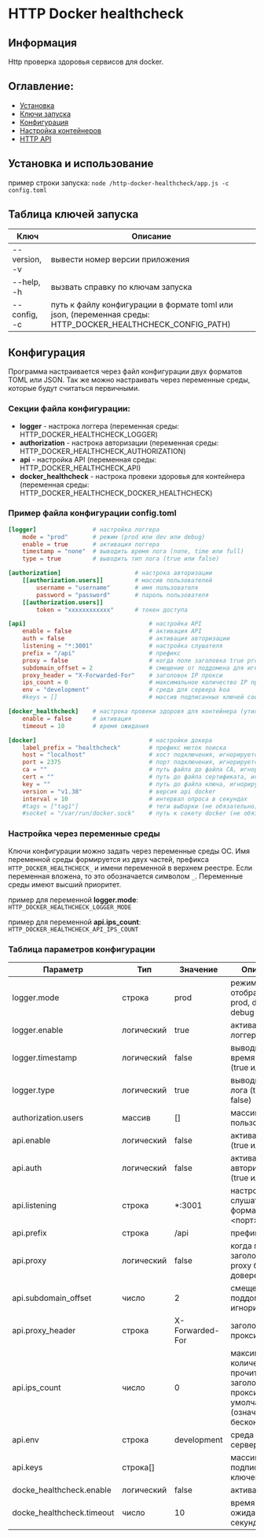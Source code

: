 # HTTP Docker healthcheck

## Информация

Http проверка здоровья сервисов для docker.

## Оглавление:
- [Установка](#install)
- [Ключи запуска](#launch)
- [Конфигурация](#configuration)
- [Настройка контейнеров](CONTAINERS.md)
- [HTTP API](API.md)

## <a name="install"></a> Установка и использование

пример строки запуска: `node /http-docker-healthcheck/app.js -c config.toml`

## <a name="launch"></a> Таблица ключей запуска
Ключ | Описание
------------ | -------------
--version, -v | вывести номер версии приложения
--help, -h | вызвать справку по ключам запуска
--config, -c | путь к файлу конфигурации в формате toml или json, (переменная среды: HTTP_DOCKER_HEALTHCHECK_CONFIG_PATH)

## <a name="configuration"></a> Конфигурация

Программа настраивается через файл конфигурации двух форматов TOML или JSON. Так же можно настраивать через переменные среды, которые будут считаться первичными. 

### Секции файла конфигурации:

- **logger** - настрока логгера (переменная среды: HTTP_DOCKER_HEALTHCHECK_LOGGER)
- **authorization** - настрока авторизации (переменная среды: HTTP_DOCKER_HEALTHCHECK_AUTHORIZATION)
- **api** - настройка API (переменная среды: HTTP_DOCKER_HEALTHCHECK_API)
- **docker_healthcheck** - настрока провеки здоровья для контейнера (переменная среды: HTTP_DOCKER_HEALTHCHECK_DOCKER_HEALTHCHECK)

### Пример файла конфигурации config.toml

```toml
[logger]                # настройка логгера
    mode = "prod"       # режим (prod или dev или debug)
    enable = true       # активация логгера
    timestamp = "none"  # выводить время лога (none, time или full)
    type = true         # выводить тип лога (true или false)

[authorization]                     # настрока авторизации
    [[authorization.users]]         # массив пользователей
        username = "username"       # имя пользователя
        password = "password"       # пароль пользователя
    [[authorization.users]]
        token = "xxxxxxxxxxxx"      # токен доступа

[api]                                   # настройка API
    enable = false                      # активация API
    auth = false                        # активация авторизации
    listening = "*:3001"                # настройка слушателя
    prefix = "/api"                     # префикс
    proxy = false                       # когда поле заголовка true proxy будут доверенным
    subdomain_offset = 2                # смещение от поддомена для игнорирования
    proxy_header = "X-Forwarded-For"    # заголовок IP прокси
    ips_count = 0                       # максимальное количество IP прочитанное из заголовка прокси, по умолчанию 0 (означает бесконечность)
    env = "development"                 # среда для сервера koa
    #keys = []                          # массив подписанных ключей cookie

[docker_healthcheck]    # настрока провеки здоровя для контейнера (утилита docker-healthcheck)
    enable = false      # активация
    timeout = 10        # время ожидания

[docker]                                # настройки докера
    label_prefix = "healthcheck"        # префикс меток поиска
    host = "localhost"                  # хост подключения, игнорируется если указан socket.
    port = 2375                         # порт подключения, игнорируется если указан socket.
    ca = ""                             # путь файла до файла CA, игнорируется если указан socket.
    cert = ""                           # путь до файла сертификата, игнорируется если указан socket.
    key = ""                            # путь до файла ключа, игнорируется если указан socket.
    version = "v1.38"                   # версия api docker
    interval = 10                       # интервал опроса в секундах
    #tags = ["tag1"]                    # теги выборки (не обязательно)
    #socket = "/var/run/docker.sock"    # путь к сокету docker (не обязательно)
```

### Настройка через переменные среды

Ключи конфигурации можно задать через переменные среды ОС. Имя переменной среды формируется из двух частей, префикса `HTTP_DOCKER_HEALTHCHECK_` и имени переменной в верхнем реестре. Если переменная вложена, то это обозначается символом `_`. Переменные среды имеют высший приоритет.

пример для переменной **logger.mode**: `HTTP_DOCKER_HEALTHCHECK_LOGGER_MODE`

пример для переменной **api.ips_count**: `HTTP_DOCKER_HEALTHCHECK_API_IPS_COUNT`

### Таблица параметров конфигурации

| Параметр | Тип | Значение | Описание |
| ----- | ----- | ----- | ----- |
| logger.mode | строка | prod | режим отображения prod, dev или debug |
| logger.enable | логический | true | активация логгера |
| logger.timestamp | логический | false | выводить время лога (true или false) |
| logger.type | логический | true | выводить тип лога (true или false) |
| authorization.users | массив | [] | массив пользователей |
| api.enable | логический | false | активация API (true или false) |
| api.auth | логический | false | активация авторизации (true или false) |
| api.listening | строка | *:3001 | настройка слушателя, формат <хост>:<порт> |
| api.prefix | строка | /api | префикс |
| api.proxy | логический | false | когда поле заголовка true proxy будут доверенным |
| api.subdomain_offset | число | 2 | смещение от поддомена для игнорирования |
| api.proxy_header | строка | X-Forwarded-For | заголовок IP прокси |
| api.ips_count | число | 0 | максимальное количество IP прочитанное из заголовка прокси, по умолчанию 0 (означает бесконечность) |
| api.env | строка | development | среда для сервера [koa](https://www.npmjs.com/package/koa) |
| api.keys | строка[] |  | массив подписанных ключей cookie |
| docke_healthcheck.enable | логический | false | активация |
| docke_healthcheck.timeout | число | 10 | время ожидания в секундах |